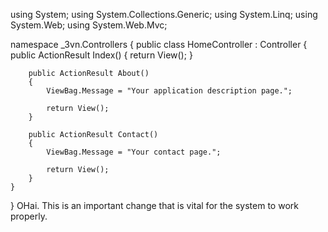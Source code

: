 using System;
using System.Collections.Generic;
using System.Linq;
using System.Web;
using System.Web.Mvc;

namespace _3vn.Controllers
{
    public class HomeController : Controller
    {
        public ActionResult Index()
        {
            return View();
        }

        public ActionResult About()
        {
            ViewBag.Message = "Your application description page.";

            return View();
        }

        public ActionResult Contact()
        {
            ViewBag.Message = "Your contact page.";

            return View();
        }
    }
}
OHai. This is an important change that is vital for the system to work properly.
